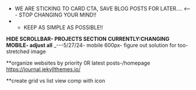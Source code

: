 - WE ARE STICKING TO CARD CTA, SAVE BLOG POSTS FOR LATER.... <--- STOP CHANGING YOUR MIND!!
- - KEEP AS SIMPLE AS POSSIBLE!!

**HIDE SCROLLBAR- PROJECTS SECTION**
**CURRENTLY:CHANGING MOBILE- adjust all**
\_---5/27/24- mobile 600px- figure out solution for too-stretched image

\*\*organize websites by priority 0R latest posts-/homepage
https://journal.jekyllthemes.io/

\*\*create grid vs list view comp with icon
